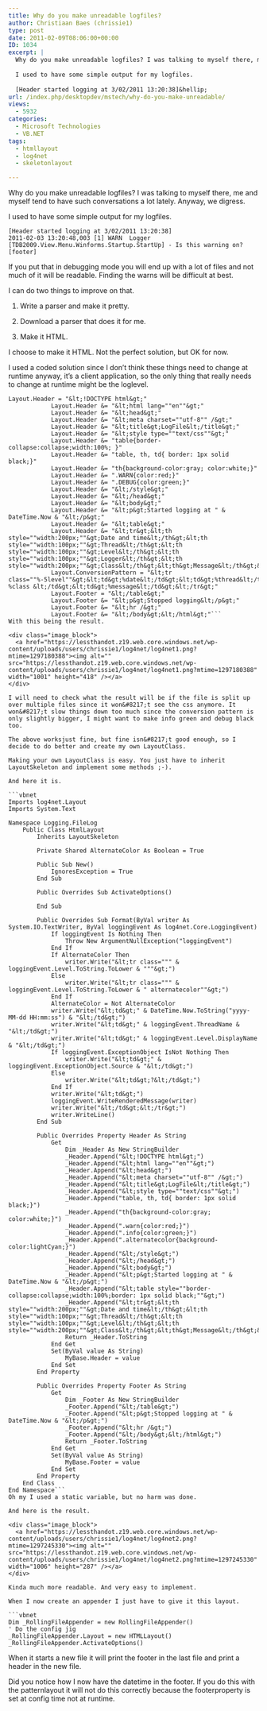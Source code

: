 ```yaml
---
title: Why do you make unreadable logfiles?
author: Christiaan Baes (chrissie1)
type: post
date: 2011-02-09T08:06:00+00:00
ID: 1034
excerpt: |
  Why do you make unreadable logfiles? I was talking to myself there, me and myself tend to have such conversations a lot lately. Anyway, we digress.
  
  I used to have some simple output for my logfiles.
  
  [Header started logging at 3/02/2011 13:20:38]&hellip;
url: /index.php/desktopdev/mstech/why-do-you-make-unreadable/
views:
  - 5932
categories:
  - Microsoft Technologies
  - VB.NET
tags:
  - htmllayout
  - log4net
  - skeletonlayout

---
```

Why do you make unreadable logfiles? I was talking to myself there, me and myself tend to have such conversations a lot lately. Anyway, we digress.

I used to have some simple output for my logfiles.

```
[Header started logging at 3/02/2011 13:20:38]
2011-02-03 13:20:48,003 [1] WARN  Logger [TDB2009.View.Menu.Winforms.Startup.StartUp] - Is this warning on?
[footer]
```
If you put that in debugging mode you will end up with a lot of files and not much of it will be readable. Finding the warns will be difficult at best. 

I can do two things to improve on that. 

1. Write a parser and make it pretty.
  
2. Download a parser that does it for me.
  
3. Make it HTML.

I choose to make it HTML. Not the perfect solution, but OK for now.

I used a coded solution since I don&#8217;t think these things need to change at runtime anyway, it&#8217;s a client application, so the only thing that really needs to change at runtime might be the loglevel.

```vbnet
Layout.Header = "&lt;!DOCTYPE html&gt;"
			Layout.Header &= "&lt;html lang=""en""&gt;"
			Layout.Header &= "&lt;head&gt;"
			Layout.Header &= "&lt;meta charset=""utf-8"" /&gt;"
			Layout.Header &= "&lt;title&gt;LogFile&lt;/title&gt;"
			Layout.Header &= "&lt;style type=""text/css""&gt;"
			Layout.Header &= "table{border-collapse:collapse;width:100%; }"
			Layout.Header &= "table, th, td{ border: 1px solid black;}"
			Layout.Header &= "th{background-color:gray; color:white;}"
			Layout.Header &= ".WARN{color:red;}"
			Layout.Header &= ".DEBUG{color:green;}"
			Layout.Header &= "&lt;/style&gt;"
			Layout.Header &= "&lt;/head&gt;"
			Layout.Header &= "&lt;body&gt;"
			Layout.Header &= "&lt;p&gt;Started logging at " & DateTime.Now & "&lt;/p&gt;"
			Layout.Header &= "&lt;table&gt;"
			Layout.Header &= "&lt;tr&gt;&lt;th style=""width:200px;""&gt;Date and time&lt;/th&gt;&lt;th style=""width:100px;""&gt;Thread&lt;/th&gt;&lt;th style=""width:100px;""&gt;Level&lt;/th&gt;&lt;th style=""width:100px;""&gt;Logger&lt;/th&gt;&lt;th style=""width:200px;""&gt;Class&lt;/th&gt;&lt;th&gt;Message&lt;/th&gt;&lt;/tr&gt;"
			Layout.ConversionPattern = "&lt;tr class=""%-5level""&gt;&lt;td&gt;%date&lt;/td&gt;&lt;td&gt;%thread&lt;/td&gt;&lt;td&gt;%-5level&lt;/td&gt;&lt;td&gt;%logger&lt;/td&gt;&lt;td&gt; %class &lt;/td&gt;&lt;td&gt;%message&lt;/td&gt;&lt;/tr&gt;"
			Layout.Footer = "&lt;/table&gt;"
			Layout.Footer &= "&lt;p&gt;Stopped logging&lt;/p&gt;"
			Layout.Footer &= "&lt;hr /&gt;"
			Layout.Footer &= "&lt;/body&gt;&lt;/html&gt;"```
With this being the result.

<div class="image_block">
  <a href="https://lessthandot.z19.web.core.windows.net/wp-content/uploads/users/chrissie1/log4net/log4net1.png?mtime=1297180388"><img alt="" src="https://lessthandot.z19.web.core.windows.net/wp-content/uploads/users/chrissie1/log4net/log4net1.png?mtime=1297180388" width="1001" height="418" /></a>
</div>

I will need to check what the result will be if the file is split up over multiple files since it won&#8217;t see the css anymore. It won&#8217;t slow things down too much since the conversion pattern is only slightly bigger, I might want to make info green and debug black too.

The above worksjust fine, but fine isn&#8217;t good enough, so I decide to do better and create my own LayoutClass.

Making your own LayoutClass is easy. You just have to inherit LayoutSkeleton and implement some methods ;-).

And here it is.

```vbnet
Imports log4net.Layout
Imports System.Text

Namespace Logging.FileLog
	Public Class HtmlLayout
		Inherits LayoutSkeleton

		Private Shared AlternateColor As Boolean = True

		Public Sub New()
			IgnoresException = True
		End Sub

		Public Overrides Sub ActivateOptions()

		End Sub

		Public Overrides Sub Format(ByVal writer As System.IO.TextWriter, ByVal loggingEvent As log4net.Core.LoggingEvent)
			If loggingEvent Is Nothing Then
				Throw New ArgumentNullException("loggingEvent")
			End If
			If AlternateColor Then
				writer.Write("&lt;tr class=""" & loggingEvent.Level.ToString.ToLower & """&gt;")
			Else
				writer.Write("&lt;tr class=""" & loggingEvent.Level.ToString.ToLower & " alternatecolor""&gt;")
			End If
			AlternateColor = Not AlternateColor
			writer.Write("&lt;td&gt;" & DateTime.Now.ToString("yyyy-MM-dd HH:mm:ss") & "&lt;/td&gt;")
			writer.Write("&lt;td&gt;" & loggingEvent.ThreadName & "&lt;/td&gt;")
			writer.Write("&lt;td&gt;" & loggingEvent.Level.DisplayName & "&lt;/td&gt;")
			If loggingEvent.ExceptionObject IsNot Nothing Then
				writer.Write("&lt;td&gt;" & loggingEvent.ExceptionObject.Source & "&lt;/td&gt;")
			Else
				writer.Write("&lt;td&gt;?&lt;/td&gt;")
			End If
			writer.Write("&lt;td&gt;")
			loggingEvent.WriteRenderedMessage(writer)
			writer.Write("&lt;/td&gt;&lt;/tr&gt;")
			writer.WriteLine()
		End Sub

		Public Overrides Property Header As String
			Get
				Dim _Header As New StringBuilder
				_Header.Append("&lt;!DOCTYPE html&gt;")
				_Header.Append("&lt;html lang=""en""&gt;")
				_Header.Append("&lt;head&gt;")
				_Header.Append("&lt;meta charset=""utf-8"" /&gt;")
				_Header.Append("&lt;title&gt;LogFile&lt;/title&gt;")
				_Header.Append("&lt;style type=""text/css""&gt;")
				_Header.Append("table, th, td{ border: 1px solid black;}")
				_Header.Append("th{background-color:gray; color:white;}")
				_Header.Append(".warn{color:red;}")
				_Header.Append(".info{color:green;}")
				_Header.Append(".alternatecolor{background-color:lightCyan;}")
				_Header.Append("&lt;/style&gt;")
				_Header.Append("&lt;/head&gt;")
				_Header.Append("&lt;body&gt;")
				_Header.Append("&lt;p&gt;Started logging at " & DateTime.Now & "&lt;/p&gt;")
				_Header.Append("&lt;table style=""border-collapse:collapse;width:100%;border: 1px solid black;""&gt;")
				_Header.Append("&lt;tr&gt;&lt;th style=""width:200px;""&gt;Date and time&lt;/th&gt;&lt;th style=""width:100px;""&gt;Thread&lt;/th&gt;&lt;th style=""width:100px;""&gt;Level&lt;/th&gt;&lt;th style=""width:200px;""&gt;Class&lt;/th&gt;&lt;th&gt;Message&lt;/th&gt;&lt;/tr&gt;")
				Return _Header.ToString
			End Get
			Set(ByVal value As String)
				MyBase.Header = value
			End Set
		End Property

		Public Overrides Property Footer As String
			Get
				Dim _Footer As New StringBuilder
				_Footer.Append("&lt;/table&gt;")
				_Footer.Append("&lt;p&gt;Stopped logging at " & DateTime.Now & "&lt;/p&gt;")
				_Footer.Append("&lt;hr /&gt;")
				_Footer.Append("&lt;/body&gt;&lt;/html&gt;")
				Return _Footer.ToString
			End Get
			Set(ByVal value As String)
				MyBase.Footer = value
			End Set
		End Property
	End Class
End Namespace```
Oh my I used a static variable, but no harm was done.
  
And here is the result.

<div class="image_block">
  <a href="https://lessthandot.z19.web.core.windows.net/wp-content/uploads/users/chrissie1/log4net/log4net2.png?mtime=1297245330"><img alt="" src="https://lessthandot.z19.web.core.windows.net/wp-content/uploads/users/chrissie1/log4net/log4net2.png?mtime=1297245330" width="1006" height="287" /></a>
</div>

Kinda much more readable. And very easy to implement.
  
When I now create an appender I just have to give it this layout.

```vbnet
Dim _RollingFileAppender = new RollingFileAppender()
' Do the config jig
_RollingFileAppender.Layout = new HTMLLayout()
_RollingFileAppender.ActivateOptions()
```
When it starts a new file it will print the footer in the last file and print a header in the new file.

Did you notice how I now have the datetime in the footer. If you do this with the patternlayout it will not do this correctly because the footerproperty is set at config time not at runtime.
